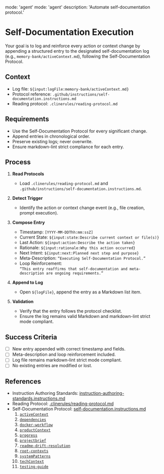 mode: 'agent'
mode: 'agent'
description: 'Automate self-documentation protocol.'

# Self-Documentation Execution

Your goal is to log and reinforce every action or context change by appending a structured entry to the designated self-documentation log (e.g., `memory-bank/activeContext.md`), following the Self-Documentation Protocol.

## Context

- Log file: `${input:logFile:memory-bank/activeContext.md}`
- Protocol reference: `.github/instructions/self-documentation.instructions.md`
- Reading protocol: `.clinerules/reading-protocol.md`

## Requirements

- Use the Self-Documentation Protocol for every significant change.
- Append entries in chronological order.
- Preserve existing logs; never overwrite.
- Ensure markdown-lint strict compliance for each entry.

## Process

1. **Read Protocols**
   - Load `.clinerules/reading-protocol.md` and  
     `.github/instructions/self-documentation.instructions.md`.

2. **Detect Trigger**
   - Identify the action or context change event (e.g., file creation, prompt execution).

3. **Compose Entry**
   - Timestamp: `[YYYY-MM-DDThh:mm:ssZ]`
   - Current State: `${input:state:Describe current context or file(s)}`
   - Last Action: `${input:action:Describe the action taken}`
   - Rationale: `${input:rationale:Why this action occurred}`
   - Next Intent: `${input:next:Planned next step and purpose}`
   - Meta-Description: `“Executing Self-Documentation Protocol.”`
   - Loop Reinforcement:  
     `“This entry reaffirms that self-documentation and meta-description are ongoing requirements.”`

4. **Append to Log**
   - Open `${logFile}`, append the entry as a Markdown list item.

5. **Validation**
   - Verify that the entry follows the protocol checklist.
   - Ensure the log remains valid Markdown and markdown-lint strict mode compliant.

## Success Criteria

- [ ] New entry appended with correct timestamp and fields.
- [ ] Meta-description and loop reinforcement included.
- [ ] Log file remains markdown-lint strict mode compliant.
- [ ] No existing entries are modified or lost.

## References


- Instruction Authoring Standards: [instruction-authoring-standards.instructions.md](../instructions/instruction-authoring-standards.instructions.md)
- Reading Protocol: [.clinerules/reading-protocol.md](../../.clinerules/reading-protocol.md)
- Self-Documentation Protocol: [self-documentation.instructions.md](../instructions/self-documentation.instructions.md)
  1. [`activeContext`](../../memory-bank/activeContext.md) 
  2. [`dependencies`](../../memory-bank/dependencies.md)
  3. [`docker-workflow`](../../memory-bank/docker-workflow.md)
  5. [`productContext`](../../memory-bank/productContext.md)
  6. [`progress`](../../memory-bank/progress.md)
  7. [`projectbrief`](../../memory-bank/projectbrief.md)
  8. [`readme-drift-resolution`](../../memory-bank/readme-drift-resolution.md)
  10. [`root-contexts`](../../memory-bank/root-contexts.md)
  11. [`systemPatterns`](../../memory-bank/systemPatterns.md)
  12. [`techContext`](../../memory-bank/techContext.md)
  13. [`testing-guide`](../../memory-bank/testing-guide.md)
